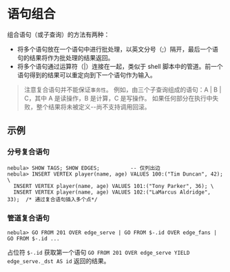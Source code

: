 # 语句组合

组合语句（或子查询）的方法有两种：

* 将多个语句放在一个语句中进行批处理，以英文分号（;）隔开，最后一个语句的结果将作为批处理的结果返回。
* 将多个语句通过运算符（|）连接在一起，类似于 shell 脚本中的管道。前一个语句得到的结果可以重定向到下一个语句作为输入。

> 注意复合语句并不能保证`事务性`。
> 例如，由三个子查询组成的语句：A | B | C，其中 A 是读操作，B 是计算，C 是写操作。
> 如果任何部分在执行中失败，整个结果将未被定义--尚不支持调用回滚。

## 示例

### 分号复合语句

```ngql
nebula> SHOW TAGS; SHOW EDGES;          -- 仅列出边
nebula> INSERT VERTEX player(name, age) VALUES 100:("Tim Duncan", 42); \
  INSERT VERTEX player(name, age) VALUES 101:("Tony Parker", 36); \
  INSERT VERTEX player(name, age) VALUES 102:("LaMarcus Aldridge", 33);  /* 通过复合语句插入多个点*/
```

### 管道复合语句

```ngql
nebula> GO FROM 201 OVER edge_serve | GO FROM $-.id OVER edge_fans | GO FROM $-.id ...
```

占位符 `$-.id` 获取第一个语句 `GO FROM 201 OVER edge_serve YIELD edge_serve._dst AS id` 返回的结果。
